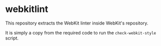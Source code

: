 # webkitlint

This repository extracts the WebKit linter inside WebKit's repository.

It is simply a copy from the required code to run the `check-webkit-style` script.
